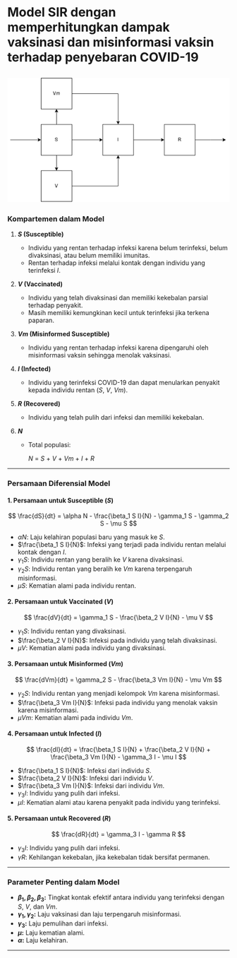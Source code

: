 # **Model SIR dengan memperhitungkan dampak vaksinasi dan misinformasi vaksin terhadap penyebaran COVID-19**
![alt text](image.png)
---

### **Kompartemen dalam Model**
1. **$S$ (Susceptible)**  
   - Individu yang rentan terhadap infeksi karena belum terinfeksi, belum divaksinasi, atau belum memiliki imunitas.
   - Rentan terhadap infeksi melalui kontak dengan individu yang terinfeksi $I$.

2. **$V$ (Vaccinated)**  
   - Individu yang telah divaksinasi dan memiliki kekebalan parsial terhadap penyakit.  
   - Masih memiliki kemungkinan kecil untuk terinfeksi jika terkena paparan.

3. **$Vm$ (Misinformed Susceptible)**  
   - Individu yang rentan terhadap infeksi karena dipengaruhi oleh misinformasi vaksin sehingga menolak vaksinasi.

4. **$I$ (Infected)**  
   - Individu yang terinfeksi COVID-19 dan dapat menularkan penyakit kepada individu rentan ($S$, $V$, $Vm$).

5. **$R$ (Recovered)**  
   - Individu yang telah pulih dari infeksi dan memiliki kekebalan.

6. **$N$**  
   - Total populasi:  
     
     $N$ $=$ $S$ $+$ $V$ $+$ $Vm$ $+$ $I$ $+$ $R$

---

### **Persamaan Diferensial Model**

#### 1. **Persamaan untuk Susceptible ($S$)**  
$$
\frac{dS}{dt} = \alpha N - \frac{\beta_1 S I}{N} - \gamma_1 S - \gamma_2 S - \mu S
$$
- $\alpha N$: Laju kelahiran populasi baru yang masuk ke $S$.  
- $\frac{\beta_1 S I}{N}$: Infeksi yang terjadi pada individu rentan melalui kontak dengan $I$.  
- $\gamma_1 S$: Individu rentan yang beralih ke $V$ karena divaksinasi.  
- $\gamma_2 S$: Individu rentan yang beralih ke $Vm$ karena terpengaruh misinformasi.  
- $\mu S$: Kematian alami pada individu rentan.

#### 2. **Persamaan untuk Vaccinated ($V$)**  
$$
\frac{dV}{dt} = \gamma_1 S - \frac{\beta_2 V I}{N} - \mu V
$$
- $\gamma_1 S$: Individu rentan yang divaksinasi.  
- $\frac{\beta_2 V I}{N}$: Infeksi pada individu yang telah divaksinasi.  
- $\mu V$: Kematian alami pada individu yang divaksinasi.

#### 3. **Persamaan untuk Misinformed ($Vm$)**  
$$
\frac{dVm}{dt} = \gamma_2 S - \frac{\beta_3 Vm I}{N} - \mu Vm
$$
- $\gamma_2 S$: Individu rentan yang menjadi kelompok $Vm$ karena misinformasi.  
- $\frac{\beta_3 Vm I}{N}$: Infeksi pada individu yang menolak vaksin karena misinformasi.  
- $\mu Vm$: Kematian alami pada individu $Vm$.

#### 4. **Persamaan untuk Infected ($I$)**  
$$
\frac{dI}{dt} = \frac{\beta_1 S I}{N} + \frac{\beta_2 V I}{N} + \frac{\beta_3 Vm I}{N} - \gamma_3 I - \mu I
$$
- $\frac{\beta_1 S I}{N}$: Infeksi dari individu $S$.  
- $\frac{\beta_2 V I}{N}$: Infeksi dari individu $V$.  
- $\frac{\beta_3 Vm I}{N}$: Infeksi dari individu $Vm$.  
- $\gamma_3 I$: Individu yang pulih dari infeksi.  
- $\mu I$: Kematian alami atau karena penyakit pada individu yang terinfeksi.

#### 5. **Persamaan untuk Recovered ($R$)**  
$$
\frac{dR}{dt} = \gamma_3 I - \gamma R
$$
- $\gamma_3 I$: Individu yang pulih dari infeksi.  
- $\gamma R$: Kehilangan kekebalan, jika kekebalan tidak bersifat permanen.

---

### **Parameter Penting dalam Model**
- **$\beta_1, \beta_2, \beta_3$:** Tingkat kontak efektif antara individu yang terinfeksi dengan $S$, $V$, dan $Vm$.  
- **$\gamma_1, \gamma_2$:** Laju vaksinasi dan laju terpengaruh misinformasi.  
- **$\gamma_3$:** Laju pemulihan dari infeksi.  
- **$\mu$:** Laju kematian alami.  
- **$\alpha$:** Laju kelahiran.

---
